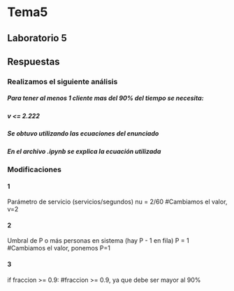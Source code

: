 # Tema5
## Laboratorio 5
## Respuestas

### Realizamos el siguiente análisis


##### Para tener al menos 1 cliente mas del 90\% del tiempo se necesita:
##### v <= 2.222
##### Se obtuvo utilizando las ecuaciones del enunciado
##### En el archivo .ipynb se explica la ecuación utilizada

### Modificaciones
#### 1

 Parámetro de servicio (servicios/segundos)
nu = 2/60   #Cambiamos el valor, v=2
#### 2

 Umbral de P o más personas en sistema (hay P - 1 en fila)
P = 1   #Cambiamos el valor, ponemos P=1
#### 3

if fraccion >= 0.9:  #fraccion >= 0.9, ya que debe ser mayor al 90%
